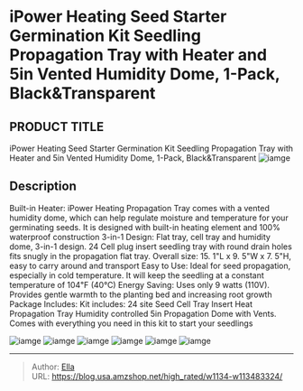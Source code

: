 # iPower Heating Seed Starter Germination Kit Seedling Propagation Tray with Heater and 5in Vented Humidity Dome, 1-Pack, Black&amp;Transparent


## PRODUCT TITLE 

iPower Heating Seed Starter Germination Kit Seedling Propagation Tray with Heater and 5in Vented Humidity Dome, 1-Pack, Black&amp;Transparent
![iamge](https://b2bfiles1.gigab2b.cn/image/wkseller/11829/20230308_f139472994b3d6629f5364259f1bdeda.jpg)

## Description

Built-in Heater:  iPower Heating Propagation Tray comes with a vented humidity dome, which can help regulate moisture and temperature for your germinating seeds. It is designed with built-in heating element and 100% waterproof construction
3-in-1 Design:  Flat tray, cell tray and humidity dome, 3-in-1 design. 24 Cell plug insert seedling tray with round drain holes fits snugly in the propagation flat tray. Overall size:  15. 1&#34;L x 9. 5&#34;W x 7. 5&#34;H, easy to carry around and transport
Easy to Use:  Ideal for seed propagation, especially in cold temperature. It will keep the seedling at a constant temperature of 104℉ (40℃)
Energy Saving:  Uses only 9 watts (110V). Provides gentle warmth to the planting bed and increasing root growth
Package Includes:  Kit includes:  24 site Seed Cell Tray Insert Heat Propagation Tray Humidity controlled 5in Propagation Dome with Vents. Comes with everything you need in this kit to start your seedlings






![iamge](https://b2bfiles1.gigab2b.cn/image/wkseller/11829/20230308_714e4179edae5b8e01dfe2b21de576b0.jpg)
![iamge](https://b2bfiles1.gigab2b.cn/image/wkseller/11829/20230308_551ff3756b27b227d4fa772db7ab0651.jpg)
![iamge](https://b2bfiles1.gigab2b.cn/image/wkseller/11829/20230308_8eb5f483a0bd13c1db3205fee07c5f9f.jpg)
![iamge](https://b2bfiles1.gigab2b.cn/image/wkseller/11829/20230308_8c39c4e9cc27f2fa538cc3475fa63236.jpg)
![iamge](https://b2bfiles1.gigab2b.cn/image/wkseller/11829/20230308_500bc6565d191ce8a8bb4245e1bcbbd4.jpg)
![iamge](https://b2bfiles1.gigab2b.cn/image/wkseller/11829/20230308_d343f34725e1d38af7e9e95b4a5f9251.jpg)


---

> Author: [Ella](https://blog.usa.amzshop.net/)  
> URL: https://blog.usa.amzshop.net/high_rated/w1134-w113483324/  


